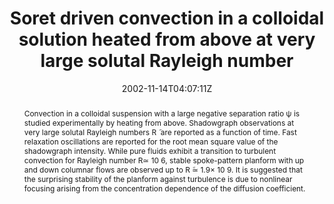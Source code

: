 ---
title: "Soret driven convection in a colloidal solution heated from above at very large solutal Rayleigh number"
authors:
- admin
- Alberto Vailati
- Marzio Giglio

#author_notes:
#- "author1 note"
#- "author2 note"
date: "2002-11-14T04:07:11Z"
doi: "10.1103/physreve.66.055301"

# Schedule page publish date (NOT publication's date).
publishDate: "2024-04-15T00:00:00Z"

# Publication type.
# Legend: 0 = Uncategorized; 1 = Conference paper; 2 = Journal article;
# 3 = Preprint / Working Paper; 4 = Report; 5 = Book; 6 = Book section;
# 7 = Thesis; 8 = Patent
publication_types: ["article-journal"]

# Publication name and optional abbreviated publication name.
publication: "*Physical Review E* **66**, 055301"
publication_short: "*Phys. Rev. E* **66**, 055301"

abstract: "Convection in a colloidal suspension with a large negative separation ratio ψ is studied experimentally by heating from above. Shadowgraph observations at very large solutal Rayleigh numbers R ̃ are reported as a function of time. Fast relaxation oscillations are reported for the root mean square value of the shadowgraph intensity. While pure fluids exhibit a transition to turbulent convection for Rayleigh number R≃ 10 6, stable spoke-pattern planform with up and down columnar flows are observed up to R ̃≃ 1.9× 10 9. It is suggested that the surprising stability of the planform against turbulence is due to nonlinear focusing arising from the concentration dependence of the diffusion coefficient."

# Summary. An optional shortened abstract.
summary:

tags:
#- tag1
#- tag2
featured: false

links:
#- name: Link
#  url: "link..."
#url_pdf: ''
#url_code: ''
#url_dataset: ''
#url_poster: ''
#url_project: ''
#url_slides: ''
#url_source: ''
#url_video: ''

# Featured image
# To use, add an image named `featured.jpg/png` to your page's folder. 
#image:
#  caption: ""
#  focal_point: ""
#  preview_only: false

# Associated Projects (optional).
#   Associate this publication with one or more of your projects.
#   Simply enter your project's folder or file name without extension.
#   E.g. `internal-project` references `content/project/internal-project/index.md`.
#   Otherwise, set `projects: []`.
projects: []

# Slides (optional).
#   Associate this publication with Markdown slides.
#   Simply enter your slide deck's filename without extension.
#   E.g. `slides: "example"` references `content/slides/example/index.md`.
#   Otherwise, set `slides: ""`.
slides:

# Comments (optional).
#   Enable comments in the page.
commentable: false
---